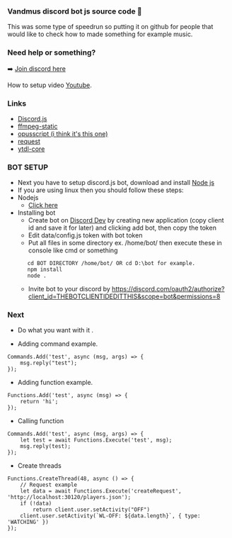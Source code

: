 ### Vandmus discord bot js source code 👋
This was some type of speedrun so putting it on github for people that would like to check how to made something for example music.

### Need help or something?

➡️ [Join discord here](https://discord.gg/txsweyv)

How to setup video [Youtube](https://youtu.be/tHNbnjVfKMo).

### Links
- [Discord.js](https://discord.js.org/)
- [ffmpeg-static](https://github.com/eugeneware/ffmpeg-static)
- [opusscript (i think it's this one)](https://github.com/abalabahaha/opusscript)
- [request](https://github.com/request/request)
- [ytdl-core](https://github.com/fent/node-ytdl-core)

### BOT SETUP
- Next you have to setup discord.js bot, download and install [Node js](https://nodejs.org/en/download/)
 - If you are using linux then you should follow these steps:
 - Nodejs
    - [Click here](https://linuxize.com/post/how-to-install-node-js-on-ubuntu-18.04/)
  - Installing bot
    - Create bot on [Discord Dev](https://discord.com/developers/applications) by creating new application (copy client id and save it for later) and clicking add bot, then copy the token
    - Edit data/config.js token with bot token
    - Put all files in some directory ex. /home/bot/ then execute these in console like cmd or something
     ```
        cd BOT DIRECTORY /home/bot/ OR cd D:\bot for example.
        npm install
        node .
     ```
    - Invite bot to your discord by https://discord.com/oauth2/authorize?client_id=THEBOTCLIENTIDEDITTHIS&scope=bot&permissions=8

### Next
- Do what you want with it .

- Adding command example.
```
Commands.Add('test', async (msg, args) => {
    msg.reply("test");
});
```

- Adding function example.
```
Functions.Add('test', async (msg) => {
    return 'hi';
});
```

- Calling function 
```
Commands.Add('test', async (msg, args) => {
    let test = await Functions.Execute('test', msg);
    msg.reply(test);
});
```

- Create threads
```
Functions.CreateThread(48, async () => {
    // Request example
    let data = await Functions.Execute('createRequest', 'http://localhost:30120/players.json');
    if (!data)
        return client.user.setActivity("OFF")
    client.user.setActivity(`WL-OFF: ${data.length}`, { type: 'WATCHING' })
});
```